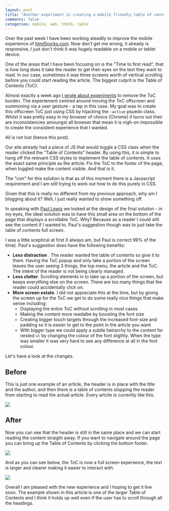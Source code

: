 ```yaml
---
layout: post
title: "Another experiment in creating a mobile friendly table of contents"
comments: false
categories: mobile, web, html5, table
---
```

Over the past week I have been working steadily to improve the mobile experience of [html5rocks.com](www.html5rocks.com).  Now don't get me wrong, it already is responsive, I just don't think it was hugely readable on a mobile or tablet device.

One of the areas that I have been focusing on is the "Time to first read", that is how long does it take the reader to get their eyes on the text they want to read.  In our case, sometimes it was three screens worth of vertical scrolling before you could start reading the article.  The biggest culprit is the Table of Contents (ToC).  

Almost exactly a week ago [I wrote about experiments](http://paul.kinlan.me/experiments-in-buildin-a-mobile-friendly-table-of-contents/) to remove the ToC burden.  The experiement centred around moving the ToC offscreen and summoning via a user gesture - a tap in this case.  My goal was to create this offscreen ToC just using CSS by hijacking the `:active` psuedo class.  Whilst it was pretty easy in my browser of choice (Chrome) it turns out their are inconsistencies amoungst all browser that mean it is nigh-on impossible to create the consistent experience that I wanted.

All is not lost (hence this post).

Our site already had a piece of JS that would toggle a CSS class when the reader clicked the "Table of Contents" header.  By using this, it is simple to hang off the relevant CSS styles to implement the table of contents.  It uses the exact same principle as the article: Fix the ToC to the footer of the page, when toggled make the content visible.  And that is it.

The "con" for this solution is that as of this moment there is a Javascript requirement and I am still trying to work out how to do this purely in CSS.

Given that this is really no different from my previous approach, why am I blogging about it?  Well, I just really wanted to show something off.

In speaking with [Paul Lewis](http://aerotwist.com/) we looked at the design of the final solution - in my eyes, the ideal solution was to have this small area on the bottom of the page that displays a scrollable ToC. Why? Because as a reader I could still see the content if I wanted to.  Paul's suggestion though was to just take the table of contents full screen.

I was a little sceptical at first (I always am, but Paul is correct 99% of the time). Paul's suggestion does have the following benefits:

+  **Less distraction** .  The reader wanted the table of contents so give it to them.  Having the ToC popup and only take a portion of the screen leaves the user seeing 3 things, the top menu, the article and the ToC.  The intent of the reader is not being clearly managed.
+  **Less clutter**.  Scrolling elements in to take up a portion of the screen, but keeps everything else on the screen.  There are too many things that the reader could accidentally click on.
+  **More screen estate**.  I did not appreciate this at the time, but by giving the screen up for the ToC we get to do some really nice things that make sense including:
   +  Displaying the entire ToC without scrolling in most cases
   +  Making the content more readalbe by boosting the font size
   +  Creating bigger touch targets through the increased font-size and padding so it is easier to get to the point in the article you want
   +  With bigger type we could apply a subtle heirarchy to the content for nested `ul` by changing the colour of the font sligthly.  When the type was smaller it was very hard to see any difference at all in the font colour.

Let's have a look at the changes.

## Before ##

This is just one example of an article, the header is in place with the title and the author, and then there is a table of contents stopping the reader from starting to read the actual article.  Every artcile is currently like this.

<img src="/images/tocnofooter.png">

## After ##

Now you can see that the header is still in the same place and we can start reading the content straight away. If you want to navigate around the page you can bring up the Table of Contents by clicking the bottom footer.

<img src="/images/tocfooter.png">

And as you can see below, the ToC is now a full screen experience, the text is larger and clearer making it easier to interact with.

<img src="/images/fullscreentoc.png">

Overall I am pleased with the new experience and I hoping to get it live soon.  The example shown in this article is one of the larger Table of Contents and I think it holds up well even if the user has to scroll through all the headings.
